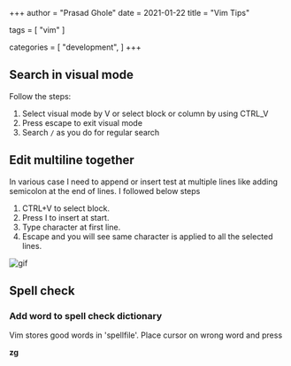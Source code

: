 +++
author = "Prasad Ghole"
date = 2021-01-22
title = "Vim Tips"

tags = [
"vim"
]

categories = [
"development",
]
+++

## Search in visual mode
Follow the steps:

  1. Select visual mode by V or select block or column by using CTRL_V 
  2. Press escape to exit visual mode
  3. Search ``/`` as you do for regular search

## Edit multiline together 
In various case I need to append or insert test at multiple lines like adding
semicolon at the end of lines. I followed below steps
1. CTRL+V to select block.
2. Press I to insert at start.
3. Type character at first line.
4. Escape and you will see same character is applied to all the selected lines.


![gif](/images/post/vim1.gif)

## Spell check 
### Add word to spell check dictionary
Vim stores good words in 'spellfile'. 
Place cursor on wrong word and press 

**zg**
